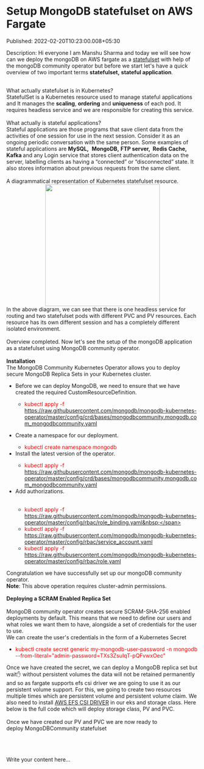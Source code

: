 # Setup MongoDB statefulset on AWS Fargate

Published: 2022-02-20T10:23:00.008+05:30

Description: Hi everyone I am Manshu Sharma and today we will see how can we deploy the
      mongoDB on AWS fargate as a&nbsp;<a
      href="https://www.blogger.com/#">statefulset</a>&nbsp;with help of the mongoDB
      community operator but before we start let's have a quick overview of two important terms
      <b>statefulset,</b>&nbsp;<b>stateful
      application</b>.<div><br /><div>What actually statefulset is in
      Kubernetes?</div>StatefulSet is a Kubernetes resource used to manage stateful
      applications and It manages the <b>scaling</b>, <b>ordering</b> and
      <b>uniqueness</b> of each pod. It requires headless service and we are responsible
      for creating this service.<br /><br />What actually is stateful
      applications?</div>Stateful applications are those programs that save client data from
      the activities of one session for use in the next session. Consider it as an ongoing periodic
      conversation with the same person. Some examples of stateful applications are
      <b>MySQL,</b>&nbsp;&nbsp;<b>MongoDB,</b> <b>FTP
      server,&nbsp; Redis Cache, Kafka&nbsp;</b>and&nbsp;any Login service that
      stores client authentication data on the server, labelling clients as having a “connected” or
      “disconnected” state. It also stores information about previous requests from the same
      client.<div><br /></div><div>A diagrammatical representation of
      Kubernetes statefulset resource.</div><div class="separator" style="clear: both;
      text-align: center;"><a
      href="https://blogger.googleusercontent.com/img/a/AVvXsEgEL6WhSoHIL7xjZqyujYn5pDpuuWmSAFykfSnQBjqrIVIwByuuoMW1xHOvw6y59IG_o7WCpp-QlMWlvTFmuzpJ9MU2eE1Kc07JwbVqnVfBxiEAf2EDsdmnRehar3F9LBuTMTPQVmIA3Gt25rIBLc99acZeJbyWGnco-oV8oWBpY8AUFaHIkDNJ5rHt=s996"
      style="margin-left: 1em; margin-right: 1em;"><img border="0" data-original-height="996"
      data-original-width="938" height="320"
      src="https://blogger.googleusercontent.com/img/a/AVvXsEgEL6WhSoHIL7xjZqyujYn5pDpuuWmSAFykfSnQBjqrIVIwByuuoMW1xHOvw6y59IG_o7WCpp-QlMWlvTFmuzpJ9MU2eE1Kc07JwbVqnVfBxiEAf2EDsdmnRehar3F9LBuTMTPQVmIA3Gt25rIBLc99acZeJbyWGnco-oV8oWBpY8AUFaHIkDNJ5rHt=s320"
      width="301" /></a></div><div>In the above diagram, we can see that there
      is one headless service for routing and two statefulset pods with different PVC and PV
      resources. Each resource has its own different session and has a completely different isolated
      environment.</div><div><br /></div>Overview completed. Now let's see
      the setup of the mongoDB application as a statefulset using MongoDB community
      operator.<div><br /></div><b>Installation</b><br />The
      MongoDB Community Kubernetes Operator allows you to deploy secure MongoDB Replica Sets in your
      Kubernetes cluster.<div style="text-align: left;"><ul style="text-align:
      left;"><li>Before we can deploy MongoDB, we need to ensure that we have created the
      required CustomResourceDefinition.</li><ul><li><span style="color:
      red;">kubectl apply -f
      https://raw.githubusercontent.com/mongodb/mongodb-kubernetes-operator/master/config/crd/bases/mongodbcommunity.mongodb.com_mongodbcommunity.yaml</span></li></ul></ul></div><ul
      style="text-align: left;"><li>Create a namespace for our
      deployment.</li><ul><li><span style="color: red;">kubectl create
      namespace mongodb</span></li></ul><li>Install the latest version of
      the operator.</li><ul><li><span style="color: red;">kubectl apply -f
      https://raw.githubusercontent.com/mongodb/mongodb-kubernetes-operator/master/config/crd/bases/mongodbcommunity.mongodb.com_mongodbcommunity.yaml</span></li></ul><li>Add
      authorizations.</li><br /><ul><li><span style="color:
      red;">kubectl apply -f
      https://raw.githubusercontent.com/mongodb/mongodb-kubernetes-operator/master/config/rbac/role_binding.yaml&nbsp;</span></li><li><span
      style="color: red;">kubectl apply -f
      https://raw.githubusercontent.com/mongodb/mongodb-kubernetes-operator/master/config/rbac/service_account.yaml</span></li><li><span
      style="color: red;">kubectl apply -f
      https://raw.githubusercontent.com/mongodb/mongodb-kubernetes-operator/master/config/rbac/role.yaml</span></li></ul></ul>Congratulation
      we have successfully set up our mongoDB community operator.<br
      /><div><b>Note</b>: This above operation requires cluster-admin
      permissions.<br /><div><ol start="2" style="-webkit-font-smoothing:
      subpixel-antialiased; background-color: #f5f6f7; box-sizing: border-box; color: #42494f;
      font-family: &quot;Akzidenz Grotesk BQ Light&quot;, Helvetica; font-size: 16px;
      padding-left: 30px;"></ol></div></div><b>Deploying a SCRAM Enabled
      Replica Set</b><br /><div><b><br /></b></div>MongoDB
      community operator creates secure SCRAM-SHA-256 enabled deployments by default. This means
      that we need to define our users and what roles we want them to have, alongside a set of
      credentials for the user to use.<div>We can create the user's credentials in the form of
      a Kubernetes Secret</div><ul style="text-align: left;"><li><span
      style="color: red;">kubectl create secret generic my-mongodb-user-password -n mongodb
      --from-literal="admin-password=TXs3ZsuIqT-pQFvwxOec" </span></li></ul>Once
      we have created the secret, we can deploy a MongoDB replica set but wait✋ without persistent
      volumes the data will not be retained permanently and so as fargate supports efs csi driver we
      are going to use it as our persistent volume support. For this, we going to create two
      resources multiple times which are persistent volume and persistent volume claim. We also need
      to install <a href="https://docs.aws.amazon.com/eks/latest/userguide/efs-csi.html"
      target="_blank">AWS EFS CSI DRIVER</a>&nbsp;in our eks and storage class. Here
      below is the full code which will deploy storage class, PV and PVC.<div><script
      src="https://gist.github.com/Svastikkka/e52e8cf84d469372e52b66ca8d022dcc.js"></script></div><div><br
      /></div><div>Once we have created our PV and PVC we are now ready to
      deploy&nbsp;MongoDBCommunity statefulset</div><div><div><script
      src="https://gist.github.com/Svastikkka/f57eb66c26fdfb32007d9ec3ec758b71.js"></script><br
      /><div><br /></div></div></div><div><br
      /></div>

Write your content here...